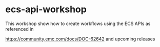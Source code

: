 # ecs-api-workshop 
This workshop show how to create workflows using the ECS APIs as referenced in

https://community.emc.com/docs/DOC-62642 and upcoming releases

